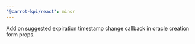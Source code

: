 ```yaml
---
"@carrot-kpi/react": minor
---
```


Add on suggested expiration timestamp change callback in oracle creation form
props.
